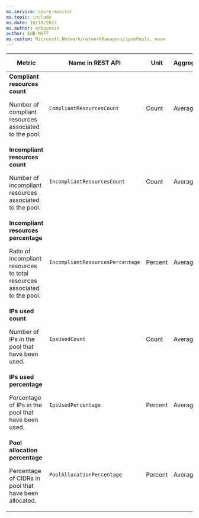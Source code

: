 ```yaml
---
ms.service: azure-monitor
ms.topic: include
ms.date: 10/18/2023
ms.author: edbaynash
author: EdB-MSFT
ms.custom: Microsoft.Network/networkManagers/ipamPools, naam
---
```

<!--
NOTE:  This content is automatically generated using API calls to Azure. 
Any edits made on these files will be overwritten in the next run of the script. 
There is no benefit in editing these files directly.  
-->
  
  
|Metric|Name in REST API|Unit|Aggregation|Dimensions|Time Grains|DS Export|
|---|---|---|---|---|---|---|
|**Compliant resources count**<p><p>Number of compliant resources associated to the pool. |`CompliantResourcesCount` |Count |Average |\<none\>|PT1M |Yes|
|**Incompliant resources count**<p><p>Number of incompliant resources associated to the pool. |`IncompliantResourcesCount` |Count |Average |\<none\>|PT1M |Yes|
|**Incompliant resources percentage**<p><p>Ratio of incompliant resources to total resources associated to the pool. |`IncompliantResourcesPercentage` |Percent |Average |\<none\>|PT1M |Yes|
|**IPs used count**<p><p>Number of IPs in the pool that have been used. |`IpsUsedCount` |Count |Average |\<none\>|PT1M |Yes|
|**IPs used percentage**<p><p>Percentage of IPs in the pool that have been used. |`IpsUsedPercentage` |Percent |Average |\<none\>|PT1M |Yes|
|**Pool allocation percentage**<p><p>Percentage of CIDRs in pool that have been allocated. |`PoolAllocationPercentage` |Percent |Average |\<none\>|PT1M |Yes|